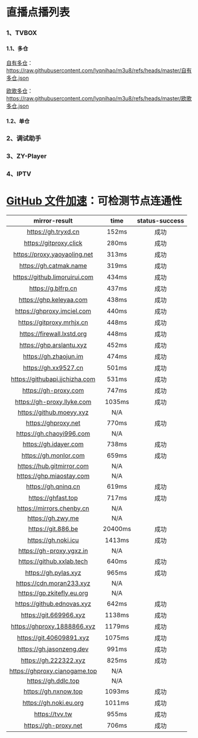 # 直播点播列表
### 1、TVBOX
####  1.1、多仓
[自有多仓](https://raw.githubusercontent.com/lyqnihao/m3u8/refs/heads/master/自有多仓.json)：https://raw.githubusercontent.com/lyqnihao/m3u8/refs/heads/master/自有多仓.json

[欧歌多仓](https://raw.githubusercontent.com/lyqnihao/m3u8/refs/heads/master/欧歌多仓.json)：
https://raw.githubusercontent.com/lyqnihao/m3u8/refs/heads/master/欧歌多仓.json

####  1.2、单仓

### 2、调试助手

### 3、ZY-Player

### 4、IPTV

# [GitHub 文件加速](https://yishijie.gitlab.io/ziyuan/)：可检测节点连通性
| mirror-result	| time	| status-success |
| :--: | :--: | :--: |
|https://gh.tryxd.cn	|152ms	|成功|
|https://gitproxy.click	|280ms	|成功|
|https://proxy.yaoyaoling.net	|313ms	|成功|
|https://gh.catmak.name	|319ms	|成功|
|https://github.limoruirui.com	|434ms	|成功|
|https://g.blfrp.cn	|437ms	|成功|
|https://ghp.keleyaa.com	|438ms	|成功|
|https://ghproxy.imciel.com	|440ms	|成功|
|https://gitproxy.mrhjx.cn	|448ms	|成功|
|https://firewall.lxstd.org	|448ms	|成功|
|https://ghp.arslantu.xyz	|452ms	|成功|
|https://gh.zhaojun.im	|474ms	|成功|
|https://gh.xx9527.cn	|501ms	|成功|
|https://githubapi.jjchizha.com	|531ms	|成功|
| https://gh-proxy.com	| 747ms	| 成功 |
| https://gh-proxy.llyke.com	| 1035ms	| 成功 |
|https://github.moeyy.xyz	|N/A	||
|https://ghproxy.net	|770ms	|成功|
|https://gh.chaoyi996.com	|N/A	||
|https://gh.idayer.com	|738ms	|成功|
|https://gh.monlor.com	|659ms	|成功|
|https://hub.gitmirror.com	|N/A	||
|https://ghp.miaostay.com	|N/A	||
|https://gh.qninq.cn	|619ms	|成功|
|https://ghfast.top	|717ms	|成功|
|https://mirrors.chenby.cn	|N/A	||
|https://gh.zwy.me	|N/A	||
|https://git.886.be	|20400ms	|成功|
|https://gh.noki.icu	|1413ms	|成功|
|https://gh-proxy.ygxz.in	|N/A	||
|https://github.xxlab.tech	|640ms	|成功|
|https://gh.pylas.xyz	|965ms	|成功|
|https://cdn.moran233.xyz	|N/A	||
|https://gp.zkitefly.eu.org	|N/A	||
|https://github.ednovas.xyz	|642ms	|成功|
|https://git.669966.xyz	|1138ms	|成功|
|https://ghproxy.1888866.xyz	|1179ms	|成功|
|https://git.40609891.xyz	|1075ms	|成功|
|https://gh.jasonzeng.dev	|991ms	|成功|
|https://gh.222322.xyz	|825ms	|成功|
|https://ghproxy.cianogame.top	|N/A	||
|https://gh.ddlc.top	|N/A	||
|https://gh.nxnow.top	|1093ms	|成功|
|https://gh.noki.eu.org	|1011ms	|成功|
|https://tvv.tw	|955ms	|成功|
|https://gh-proxy.net	|706ms	|成功|

